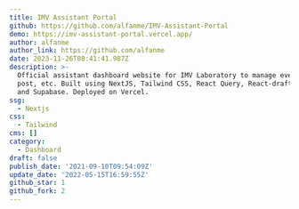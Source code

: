 ```yaml
---
title: IMV Assistant Portal
github: https://github.com/alfanme/IMV-Assistant-Portal
demo: https://imv-assistant-portal.vercel.app/
author: alfanme
author_link: https://github.com/alfanme
date: 2023-11-26T08:41:41.987Z
description: >-
  Official assistant dashboard website for IMV Laboratory to manage events, blog
  post, etc. Built using NextJS, Tailwind CSS, React Query, React-draft-wysiwyg,
  and Supabase. Deployed on Vercel.
ssg:
  - Nextjs
css:
  - Tailwind
cms: []
category:
  - Dashboard
draft: false
publish_date: '2021-09-10T09:54:09Z'
update_date: '2022-05-15T16:59:55Z'
github_star: 1
github_fork: 2
---
```


